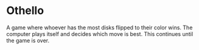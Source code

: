 # Othello
A game where whoever has the most disks flipped to their color wins. The computer plays itself and decides which move is best. This continues until the game is over.
